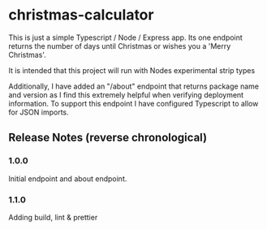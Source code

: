 # christmas-calculator

This is just a simple Typescript / Node / Express app. Its one endpoint returns the number of days until Christmas or wishes you a 'Merry Christmas'.

It is intended that this project will run with Nodes experimental strip types

Additionally, I have added an "/about" endpoint that returns package name and version as I find this extremely helpful when verifying deployment information. To support this endpoint I have configured Typescript to allow for JSON imports.

## Release Notes (reverse chronological)

### 1.0.0

Initial endpoint and about endpoint.

### 1.1.0

Adding build, lint & prettier
